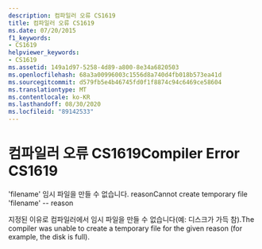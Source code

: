```yaml
---
description: 컴파일러 오류 CS1619
title: 컴파일러 오류 CS1619
ms.date: 07/20/2015
f1_keywords:
- CS1619
helpviewer_keywords:
- CS1619
ms.assetid: 149a1d97-5258-4d89-a800-8e34a6820503
ms.openlocfilehash: 68a3a00996003c1556d8a740d4fb018b573ea41d
ms.sourcegitcommit: d579fb5e4b46745fd0f1f8874c94c6469ce58604
ms.translationtype: MT
ms.contentlocale: ko-KR
ms.lasthandoff: 08/30/2020
ms.locfileid: "89142533"
---
```

# <a name="compiler-error-cs1619"></a><span data-ttu-id="fcb73-103">컴파일러 오류 CS1619</span><span class="sxs-lookup"><span data-stu-id="fcb73-103">Compiler Error CS1619</span></span>
<span data-ttu-id="fcb73-104">'filename' 임시 파일을 만들 수 없습니다. reason</span><span class="sxs-lookup"><span data-stu-id="fcb73-104">Cannot create temporary file 'filename' -- reason</span></span>  
  
 <span data-ttu-id="fcb73-105">지정된 이유로 컴파일러에서 임시 파일을 만들 수 없습니다(예: 디스크가 가득 참).</span><span class="sxs-lookup"><span data-stu-id="fcb73-105">The compiler was unable to create a temporary file for the given reason (for example, the disk is full).</span></span>

